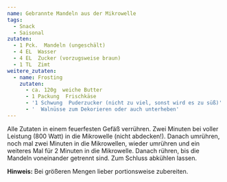 ```yaml
---
name: Gebrannte Mandeln aus der Mikrowelle
tags:
  - Snack
  - Saisonal
zutaten:
  - 1 Pck.  Mandeln (ungeschält)
  - 4 EL  Wasser
  - 4 EL  Zucker (vorzugsweise braun)
  - 1 TL  Zimt
weitere_zutaten:
  - name: Frosting
    zutaten:
      - ca. 120g  weiche Butter
      - 1 Packung  Frischkäse
      - '1 Schwung  Puderzucker (nicht zu viel, sonst wird es zu süß)'
      - '  Walnüsse zum Dekorieren oder auch unterheben'
---
```

Alle Zutaten in einem feuerfesten Gefäß verrühren. Zwei Minuten bei voller Leistung (800 Watt) in die Mikrowelle (nicht abdecken!). Danach umrühren, noch mal zwei Minuten in die Mikrowellen, wieder umrühren und ein weiteres Mal für 2 Minuten in die Mikrowelle. Danach rühren, bis die Mandeln voneinander getrennt sind. Zum Schluss abkühlen lassen.

**Hinweis:** Bei größeren Mengen lieber portionsweise zubereiten.
